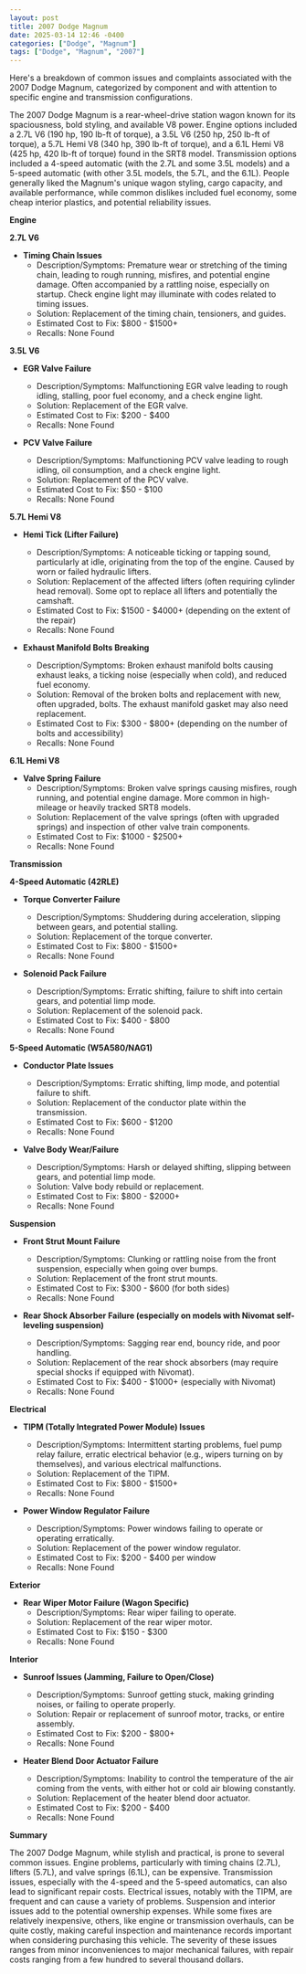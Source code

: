 ```yaml
---
layout: post
title: 2007 Dodge Magnum
date: 2025-03-14 12:46 -0400
categories: ["Dodge", "Magnum"]
tags: ["Dodge", "Magnum", "2007"]
---
```

Here's a breakdown of common issues and complaints associated with the 2007 Dodge Magnum, categorized by component and with attention to specific engine and transmission configurations.

The 2007 Dodge Magnum is a rear-wheel-drive station wagon known for its spaciousness, bold styling, and available V8 power. Engine options included a 2.7L V6 (190 hp, 190 lb-ft of torque), a 3.5L V6 (250 hp, 250 lb-ft of torque), a 5.7L Hemi V8 (340 hp, 390 lb-ft of torque), and a 6.1L Hemi V8 (425 hp, 420 lb-ft of torque) found in the SRT8 model. Transmission options included a 4-speed automatic (with the 2.7L and some 3.5L models) and a 5-speed automatic (with other 3.5L models, the 5.7L, and the 6.1L). People generally liked the Magnum's unique wagon styling, cargo capacity, and available performance, while common dislikes included fuel economy, some cheap interior plastics, and potential reliability issues.

**Engine**

**2.7L V6**
*   **Timing Chain Issues**
    *   Description/Symptoms: Premature wear or stretching of the timing chain, leading to rough running, misfires, and potential engine damage. Often accompanied by a rattling noise, especially on startup. Check engine light may illuminate with codes related to timing issues.
    *   Solution: Replacement of the timing chain, tensioners, and guides.
    *   Estimated Cost to Fix: $800 - $1500+
    *   Recalls: None Found

**3.5L V6**
*   **EGR Valve Failure**
    *   Description/Symptoms: Malfunctioning EGR valve leading to rough idling, stalling, poor fuel economy, and a check engine light.
    *   Solution: Replacement of the EGR valve.
    *   Estimated Cost to Fix: $200 - $400
    *   Recalls: None Found

*   **PCV Valve Failure**
    *   Description/Symptoms: Malfunctioning PCV valve leading to rough idling, oil consumption, and a check engine light.
    *   Solution: Replacement of the PCV valve.
    *   Estimated Cost to Fix: $50 - $100
    *   Recalls: None Found

**5.7L Hemi V8**
*   **Hemi Tick (Lifter Failure)**
    *   Description/Symptoms: A noticeable ticking or tapping sound, particularly at idle, originating from the top of the engine. Caused by worn or failed hydraulic lifters.
    *   Solution: Replacement of the affected lifters (often requiring cylinder head removal). Some opt to replace all lifters and potentially the camshaft.
    *   Estimated Cost to Fix: $1500 - $4000+ (depending on the extent of the repair)
    *   Recalls: None Found

*   **Exhaust Manifold Bolts Breaking**
    *   Description/Symptoms: Broken exhaust manifold bolts causing exhaust leaks, a ticking noise (especially when cold), and reduced fuel economy.
    *   Solution: Removal of the broken bolts and replacement with new, often upgraded, bolts. The exhaust manifold gasket may also need replacement.
    *   Estimated Cost to Fix: $300 - $800+ (depending on the number of bolts and accessibility)
    *   Recalls: None Found

**6.1L Hemi V8**
*   **Valve Spring Failure**
    *   Description/Symptoms: Broken valve springs causing misfires, rough running, and potential engine damage. More common in high-mileage or heavily tracked SRT8 models.
    *   Solution: Replacement of the valve springs (often with upgraded springs) and inspection of other valve train components.
    *   Estimated Cost to Fix: $1000 - $2500+
    *   Recalls: None Found

**Transmission**

**4-Speed Automatic (42RLE)**
*   **Torque Converter Failure**
    *   Description/Symptoms: Shuddering during acceleration, slipping between gears, and potential stalling.
    *   Solution: Replacement of the torque converter.
    *   Estimated Cost to Fix: $800 - $1500+
    *   Recalls: None Found

*   **Solenoid Pack Failure**
    *   Description/Symptoms: Erratic shifting, failure to shift into certain gears, and potential limp mode.
    *   Solution: Replacement of the solenoid pack.
    *   Estimated Cost to Fix: $400 - $800
    *   Recalls: None Found

**5-Speed Automatic (W5A580/NAG1)**
*   **Conductor Plate Issues**
    *   Description/Symptoms: Erratic shifting, limp mode, and potential failure to shift.
    *   Solution: Replacement of the conductor plate within the transmission.
    *   Estimated Cost to Fix: $600 - $1200
    *   Recalls: None Found

*   **Valve Body Wear/Failure**
    *   Description/Symptoms: Harsh or delayed shifting, slipping between gears, and potential limp mode.
    *   Solution: Valve body rebuild or replacement.
    *   Estimated Cost to Fix: $800 - $2000+
    *   Recalls: None Found

**Suspension**

*   **Front Strut Mount Failure**
    *   Description/Symptoms: Clunking or rattling noise from the front suspension, especially when going over bumps.
    *   Solution: Replacement of the front strut mounts.
    *   Estimated Cost to Fix: $300 - $600 (for both sides)
    *   Recalls: None Found

*   **Rear Shock Absorber Failure (especially on models with Nivomat self-leveling suspension)**
    *   Description/Symptoms: Sagging rear end, bouncy ride, and poor handling.
    *   Solution: Replacement of the rear shock absorbers (may require special shocks if equipped with Nivomat).
    *   Estimated Cost to Fix: $400 - $1000+ (especially with Nivomat)
    *   Recalls: None Found

**Electrical**

*   **TIPM (Totally Integrated Power Module) Issues**
    *   Description/Symptoms: Intermittent starting problems, fuel pump relay failure, erratic electrical behavior (e.g., wipers turning on by themselves), and various electrical malfunctions.
    *   Solution: Replacement of the TIPM.
    *   Estimated Cost to Fix: $800 - $1500+
    *   Recalls: None Found

*   **Power Window Regulator Failure**
    *   Description/Symptoms: Power windows failing to operate or operating erratically.
    *   Solution: Replacement of the power window regulator.
    *   Estimated Cost to Fix: $200 - $400 per window
    *   Recalls: None Found

**Exterior**

*   **Rear Wiper Motor Failure (Wagon Specific)**
    *   Description/Symptoms: Rear wiper failing to operate.
    *   Solution: Replacement of the rear wiper motor.
    *   Estimated Cost to Fix: $150 - $300
    *   Recalls: None Found

**Interior**

*   **Sunroof Issues (Jamming, Failure to Open/Close)**
    *   Description/Symptoms: Sunroof getting stuck, making grinding noises, or failing to operate properly.
    *   Solution: Repair or replacement of sunroof motor, tracks, or entire assembly.
    *   Estimated Cost to Fix: $200 - $800+
    *   Recalls: None Found

*   **Heater Blend Door Actuator Failure**
    *   Description/Symptoms: Inability to control the temperature of the air coming from the vents, with either hot or cold air blowing constantly.
    *   Solution: Replacement of the heater blend door actuator.
    *   Estimated Cost to Fix: $200 - $400
    *   Recalls: None Found

**Summary**

The 2007 Dodge Magnum, while stylish and practical, is prone to several common issues. Engine problems, particularly with timing chains (2.7L), lifters (5.7L), and valve springs (6.1L), can be expensive. Transmission issues, especially with the 4-speed and the 5-speed automatics, can also lead to significant repair costs. Electrical issues, notably with the TIPM, are frequent and can cause a variety of problems. Suspension and interior issues add to the potential ownership expenses. While some fixes are relatively inexpensive, others, like engine or transmission overhauls, can be quite costly, making careful inspection and maintenance records important when considering purchasing this vehicle. The severity of these issues ranges from minor inconveniences to major mechanical failures, with repair costs ranging from a few hundred to several thousand dollars.

